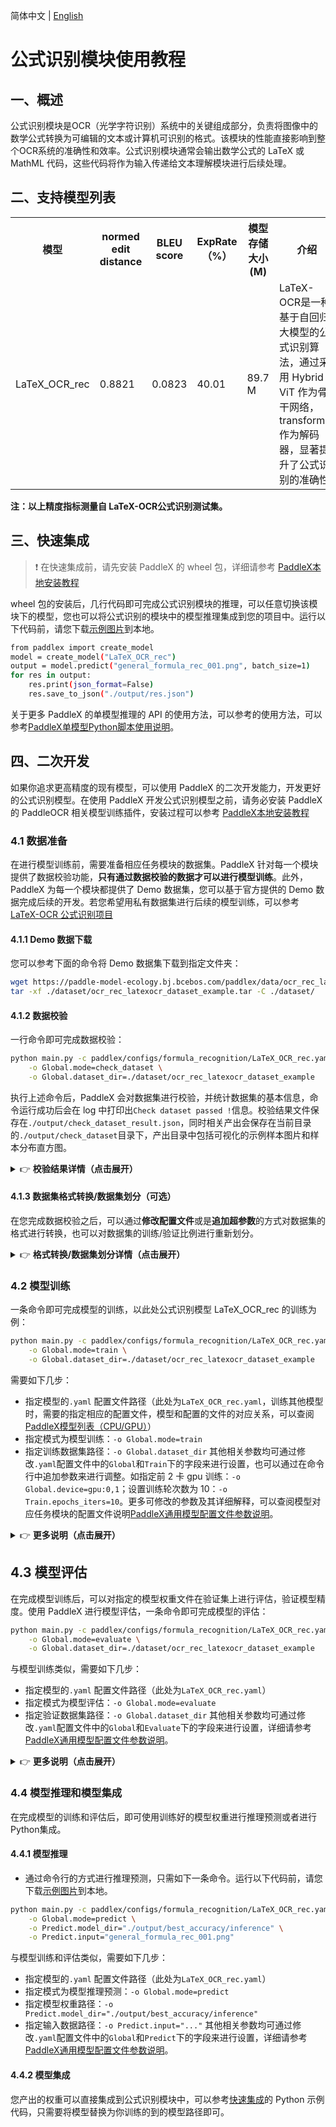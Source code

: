 简体中文 | [English](formula_recognition_en.md)

# 公式识别模块使用教程

## 一、概述
公式识别模块是OCR（光学字符识别）系统中的关键组成部分，负责将图像中的数学公式转换为可编辑的文本或计算机可识别的格式。该模块的性能直接影响到整个OCR系统的准确性和效率。公式识别模块通常会输出数学公式的 LaTeX 或 MathML 代码，这些代码将作为输入传递给文本理解模块进行后续处理。

## 二、支持模型列表


<table>
  <tr>
    <th>模型</th>
    <th>normed edit distance</th>
    <th>BLEU score</th>
    <th>ExpRate （%）</th>
    <th>模型存储大小 (M)</th>
    <th>介绍</th>
  </tr>
  <tr>
    <td>LaTeX_OCR_rec</td>
    <td>0.8821</td>
    <td>0.0823</td>
    <td>40.01</td>
    <td>89.7 M</td>
    <td>LaTeX-OCR是一种基于自回归大模型的公式识别算法，通过采用 Hybrid ViT 作为骨干网络，transformer作为解码器，显著提升了公式识别的准确性</td>
  </tr>

</table>

**注：以上精度指标测量自 LaTeX-OCR公式识别测试集。**

## 三、快速集成
> ❗ 在快速集成前，请先安装 PaddleX 的 wheel 包，详细请参考 [PaddleX本地安装教程](../../../installation/installation.md)

wheel 包的安装后，几行代码即可完成公式识别模块的推理，可以任意切换该模块下的模型，您也可以将公式识别的模块中的模型推理集成到您的项目中。运行以下代码前，请您下载[示例图片](https://paddle-model-ecology.bj.bcebos.com/paddlex/imgs/demo_image/general_formula_rec_001.png)到本地。

```bash
from paddlex import create_model
model = create_model("LaTeX_OCR_rec")
output = model.predict("general_formula_rec_001.png", batch_size=1)
for res in output:
    res.print(json_format=False)
    res.save_to_json("./output/res.json")
```
关于更多 PaddleX 的单模型推理的 API 的使用方法，可以参考的使用方法，可以参考[PaddleX单模型Python脚本使用说明](../../instructions/model_python_API.md)。

## 四、二次开发
如果你追求更高精度的现有模型，可以使用 PaddleX 的二次开发能力，开发更好的公式识别模型。在使用 PaddleX 开发公式识别模型之前，请务必安装 PaddleX 的 PaddleOCR 相关模型训练插件，安装过程可以参考 [PaddleX本地安装教程](../../../installation/installation.md)

### 4.1 数据准备
在进行模型训练前，需要准备相应任务模块的数据集。PaddleX 针对每一个模块提供了数据校验功能，**只有通过数据校验的数据才可以进行模型训练**。此外，PaddleX 为每一个模块都提供了 Demo 数据集，您可以基于官方提供的 Demo 数据完成后续的开发。若您希望用私有数据集进行后续的模型训练，可以参考[LaTeX-OCR 公式识别项目](https://github.com/lukas-blecher/LaTeX-OCR)

#### 4.1.1 Demo 数据下载
您可以参考下面的命令将 Demo 数据集下载到指定文件夹：

```bash
wget https://paddle-model-ecology.bj.bcebos.com/paddlex/data/ocr_rec_latexocr_dataset_example.tar -P ./dataset
tar -xf ./dataset/ocr_rec_latexocr_dataset_example.tar -C ./dataset/
```
#### 4.1.2 数据校验
一行命令即可完成数据校验：

```bash
python main.py -c paddlex/configs/formula_recognition/LaTeX_OCR_rec.yaml \
    -o Global.mode=check_dataset \
    -o Global.dataset_dir=./dataset/ocr_rec_latexocr_dataset_example
```
执行上述命令后，PaddleX 会对数据集进行校验，并统计数据集的基本信息，命令运行成功后会在 log 中打印出`Check dataset passed !`信息。校验结果文件保存在`./output/check_dataset_result.json`，同时相关产出会保存在当前目录的`./output/check_dataset`目录下，产出目录中包括可视化的示例样本图片和样本分布直方图。

<details>
  <summary>👉 <b>校验结果详情（点击展开）</b></summary>

校验结果文件具体内容为：
```bash
{
  "done_flag": true,
  "check_pass": true,
  "attributes": {
    "train_samples": 9452,
    "train_sample_paths": [
      "../dataset/ocr_rec_latexocr_dataset_example/images/train_0109284.png",
      "../dataset/ocr_rec_latexocr_dataset_example/images/train_0217434.png",
      "../dataset/ocr_rec_latexocr_dataset_example/images/train_0166758.png",
      "../dataset/ocr_rec_latexocr_dataset_example/images/train_0022294.png",
      "../dataset/ocr_rec_latexocr_dataset_example/images/val_0071799.png",
      "../dataset/ocr_rec_latexocr_dataset_example/images/train_0017043.png",
      "../dataset/ocr_rec_latexocr_dataset_example/images/train_0026204.png",
      "../dataset/ocr_rec_latexocr_dataset_example/images/train_0209202.png",
      "../dataset/ocr_rec_latexocr_dataset_example/images/val_0157332.png",
      "../dataset/ocr_rec_latexocr_dataset_example/images/train_0232582.png"
    ],
    "val_samples": 1050,
    "val_sample_paths": [
      "../dataset/ocr_rec_latexocr_dataset_example/images/train_0070221.png",
      "../dataset/ocr_rec_latexocr_dataset_example/images/train_0157901.png",
      "../dataset/ocr_rec_latexocr_dataset_example/images/train_0085392.png",
      "../dataset/ocr_rec_latexocr_dataset_example/images/train_0196480.png",
      "../dataset/ocr_rec_latexocr_dataset_example/images/train_0096180.png",
      "../dataset/ocr_rec_latexocr_dataset_example/images/train_0136149.png",
      "../dataset/ocr_rec_latexocr_dataset_example/images/train_0143310.png",
      "../dataset/ocr_rec_latexocr_dataset_example/images/train_0004560.png",
      "../dataset/ocr_rec_latexocr_dataset_example/images/train_0115191.png",
      "../dataset/ocr_rec_latexocr_dataset_example/images/train_0015323.png"
    ]
  },
  "analysis": {
    "histogram": "check_dataset/histogram.png"
  },
  "dataset_path": "./dataset/ocr_rec_latexocr_dataset_example",
  "show_type": "image",
  "dataset_type": "LaTeXOCRDataset"
}
```
上述校验结果中，check_pass 为 True 表示数据集格式符合要求，其他部分指标的说明如下：

* `attributes.train_samples`：该数据集训练集样本数量为 9452；
* `attributes.val_samples`：该数据集验证集样本数量为 1050；
* `attributes.train_sample_paths`：该数据集训练集样本可视化图片相对路径列表；
* `attributes.val_sample_paths`：该数据集验证集样本可视化图片相对路径列表；


另外，数据集校验还对数据集中所有类别的样本数量分布情况进行了分析，并绘制了分布直方图（histogram.png）：
![](https://raw.githubusercontent.com/cuicheng01/PaddleX_doc_images/main/images/data_prepare/formula_recognition/01.jpg)
</details>

#### 4.1.3 数据集格式转换/数据集划分（可选）
在您完成数据校验之后，可以通过**修改配置文件**或是**追加超参数**的方式对数据集的格式进行转换，也可以对数据集的训练/验证比例进行重新划分。

<details>
  <summary>👉 <b>格式转换/数据集划分详情（点击展开）</b></summary>

**（1）数据集格式转换**

公式识别支持 `PKL`格式的数据集转换为 `LaTeXOCRDataset`格式，数据集格式转换的参数可以通过修改配置文件中 `CheckDataset` 下的字段进行设置，配置文件中部分参数的示例说明如下：

* `CheckDataset`:
  * `convert`:
    * `enable`: 是否进行数据集格式转换，公式识别支持 `PKL`格式的数据集转换为 `LaTeXOCRDataset`格式，默认为 `True`;
    * `src_dataset_type`: 如果进行数据集格式转换，则需设置源数据集格式，默认为 `PKL`，可选值为 `PKL` ；

例如，您想将 `PKL`格式的数据集转换为 `LaTeXOCRDataset`格式，则需将配置文件修改为：

```bash
......
CheckDataset:
  ......
  convert:
    enable: True
    src_dataset_type: PKL
  ......
```
随后执行命令：

```bash
python main.py -c paddlex/configs/formula_recognition/LaTeX_OCR_rec.yaml \
    -o Global.mode=check_dataset \
    -o Global.dataset_dir=./dataset/ocr_rec_latexocr_dataset_example
```
数据转换执行之后，原有标注文件会被在原路径下重命名为 `xxx.bak`。

以上参数同样支持通过追加命令行参数的方式进行设置：

```bash
python main.py -c  paddlex/configs/formula_recognition/LaTeX_OCR_rec.yaml \
    -o Global.mode=check_dataset \
    -o Global.dataset_dir=./dataset/ocr_rec_latexocr_dataset_example \
    -o CheckDataset.convert.enable=True \
    -o CheckDataset.convert.src_dataset_type=PKL
```
**（2）数据集划分**

数据集划分的参数可以通过修改配置文件中 `CheckDataset` 下的字段进行设置，配置文件中部分参数的示例说明如下：

* `CheckDataset`:
  * `split`:
    * `enable`: 是否进行重新划分数据集，为 `True` 时进行数据集格式转换，默认为 `False`；
    * `train_percent`: 如果重新划分数据集，则需要设置训练集的百分比，类型为 0-100 之间的任意整数，需要保证和 `val_percent` 值加和为100；


例如，您想重新划分数据集为 训练集占比90%、验证集占比10%，则需将配置文件修改为：

```bash
......
CheckDataset:
  ......
  split:
    enable: True
    train_percent: 90
    val_percent: 10
  ......
```
随后执行命令：

```bash
python main.py -c paddlex/configs/formula_recognition/LaTeX_OCR_rec.yaml \
    -o Global.mode=check_dataset \
    -o Global.dataset_dir=./dataset/ocr_rec_latexocr_dataset_example
```
数据划分执行之后，原有标注文件会被在原路径下重命名为 `xxx.bak`。

以上参数同样支持通过追加命令行参数的方式进行设置：

```bash
python main.py -c  paddlex/configs/formula_recognition/LaTeX_OCR_rec.yaml \
    -o Global.mode=check_dataset \
    -o Global.dataset_dir=./dataset/ocr_rec_latexocr_dataset_example \
    -o CheckDataset.split.enable=True \
    -o CheckDataset.split.train_percent=90 \
    -o CheckDataset.split.val_percent=10
```

</details>

### 4.2 模型训练
一条命令即可完成模型的训练，以此处公式识别模型 LaTeX_OCR_rec 的训练为例：

```bash
python main.py -c paddlex/configs/formula_recognition/LaTeX_OCR_rec.yaml  \
    -o Global.mode=train \
    -o Global.dataset_dir=./dataset/ocr_rec_latexocr_dataset_example
```
需要如下几步：

* 指定模型的`.yaml` 配置文件路径（此处为`LaTeX_OCR_rec.yaml`，训练其他模型时，需要的指定相应的配置文件，模型和配置的文件的对应关系，可以查阅[PaddleX模型列表（CPU/GPU）](../../../support_list/models_list.md)）
* 指定模式为模型训练：`-o Global.mode=train`
* 指定训练数据集路径：`-o Global.dataset_dir`
其他相关参数均可通过修改`.yaml`配置文件中的`Global`和`Train`下的字段来进行设置，也可以通过在命令行中追加参数来进行调整。如指定前 2 卡 gpu 训练：`-o Global.device=gpu:0,1`；设置训练轮次数为 10：`-o Train.epochs_iters=10`。更多可修改的参数及其详细解释，可以查阅模型对应任务模块的配置文件说明[PaddleX通用模型配置文件参数说明](../../instructions/config_parameters_common.md)。

<details>
  <summary>👉 <b>更多说明（点击展开）</b></summary>

* 模型训练过程中，PaddleX 会自动保存模型权重文件，默认为`output`，如需指定保存路径，可通过配置文件中 `-o Global.output` 字段进行设置。
* PaddleX 对您屏蔽了动态图权重和静态图权重的概念。在模型训练的过程中，会同时产出动态图和静态图的权重，在模型推理时，默认选择静态图权重推理。
* 在完成模型训练后，所有产出保存在指定的输出目录（默认为`./output/`）下，通常有以下产出：

* `train_result.json`：训练结果记录文件，记录了训练任务是否正常完成，以及产出的权重指标、相关文件路径等；
* `train.log`：训练日志文件，记录了训练过程中的模型指标变化、loss 变化等；
* `config.yaml`：训练配置文件，记录了本次训练的超参数的配置；
* `.pdparams`、`.pdema`、`.pdopt.pdstate`、`.pdiparams`、`.pdmodel`：模型权重相关文件，包括网络参数、优化器、EMA、静态图网络参数、静态图网络结构等；
</details>

## **4.3 模型评估**
在完成模型训练后，可以对指定的模型权重文件在验证集上进行评估，验证模型精度。使用 PaddleX 进行模型评估，一条命令即可完成模型的评估：

```bash
python main.py -c paddlex/configs/formula_recognition/LaTeX_OCR_rec.yaml  \
    -o Global.mode=evaluate \
    -o Global.dataset_dir=./dataset/ocr_rec_latexocr_dataset_example
```
与模型训练类似，需要如下几步：

* 指定模型的`.yaml` 配置文件路径（此处为`LaTeX_OCR_rec.yaml`）
* 指定模式为模型评估：`-o Global.mode=evaluate`
* 指定验证数据集路径：`-o Global.dataset_dir`
其他相关参数均可通过修改`.yaml`配置文件中的`Global`和`Evaluate`下的字段来进行设置，详细请参考[PaddleX通用模型配置文件参数说明](../../instructions/config_parameters_common.md)。

<details>
  <summary>👉 <b>更多说明（点击展开）</b></summary>

在模型评估时，需要指定模型权重文件路径，每个配置文件中都内置了默认的权重保存路径，如需要改变，只需要通过追加命令行参数的形式进行设置即可，如`-o Evaluate.weight_path=./output/best_accuracy/best_accuracy.pdparams`。

在完成模型评估后，会产出`evaluate_result.json，其记录了`评估的结果，具体来说，记录了评估任务是否正常完成，以及模型的评估指标，包括 exp_rate ；

</details>

### **4.4 模型推理和模型集成**
在完成模型的训练和评估后，即可使用训练好的模型权重进行推理预测或者进行Python集成。

#### 4.4.1 模型推理

* 通过命令行的方式进行推理预测，只需如下一条命令。运行以下代码前，请您下载[示例图片](https://paddle-model-ecology.bj.bcebos.com/paddlex/imgs/demo_image/general_formula_rec_001.png)到本地。
```bash
python main.py -c paddlex/configs/formula_recognition/LaTeX_OCR_rec.yaml \
    -o Global.mode=predict \
    -o Predict.model_dir="./output/best_accuracy/inference" \
    -o Predict.input="general_formula_rec_001.png"
```
与模型训练和评估类似，需要如下几步：

* 指定模型的`.yaml` 配置文件路径（此处为`LaTeX_OCR_rec.yaml`）
* 指定模式为模型推理预测：`-o Global.mode=predict`
* 指定模型权重路径：`-o Predict.model_dir="./output/best_accuracy/inference"`
* 指定输入数据路径：`-o Predict.input="..."`
其他相关参数均可通过修改`.yaml`配置文件中的`Global`和`Predict`下的字段来进行设置，详细请参考[PaddleX通用模型配置文件参数说明](../../instructions/config_parameters_common.md)。

#### 4.4.2 模型集成

您产出的权重可以直接集成到公式识别模块中，可以参考[快速集成](#三快速集成)的 Python 示例代码，只需要将模型替换为你训练的到的模型路径即可。

